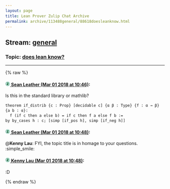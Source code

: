 ```yaml
---
layout: page
title: Lean Prover Zulip Chat Archive 
permalink: archive/113488general/88618doesleanknow.html
---
```


## Stream: [general](index.html)
### Topic: [does lean know?](88618doesleanknow.html)

---


{% raw %}
#### [![Click to go to Zulip](../../assets/img/zulip2.png) Sean Leather (Mar 01 2018 at 10:46)](https://leanprover.zulipchat.com/#narrow/stream/113488-general/topic/does%20lean%20know%3F/near/123130945):
Is this in the standard library or mathlib?
```lean
theorem if_distrib {c : Prop} [decidable c] {α β : Type} {f : α → β} {a b : α}:
  f (if c then a else b) = if c then f a else f b :=
by by_cases h : c; [simp [if_pos h], simp [if_neg h]]
```

#### [![Click to go to Zulip](../../assets/img/zulip2.png) Sean Leather (Mar 01 2018 at 10:48)](https://leanprover.zulipchat.com/#narrow/stream/113488-general/topic/does%20lean%20know%3F/near/123131013):
@**Kenny Lau**: FYI, the topic title is in homage to your questions. :simple_smile:

#### [![Click to go to Zulip](../../assets/img/zulip2.png) Kenny Lau (Mar 01 2018 at 10:48)](https://leanprover.zulipchat.com/#narrow/stream/113488-general/topic/does%20lean%20know%3F/near/123131018):
:D


{% endraw %}

